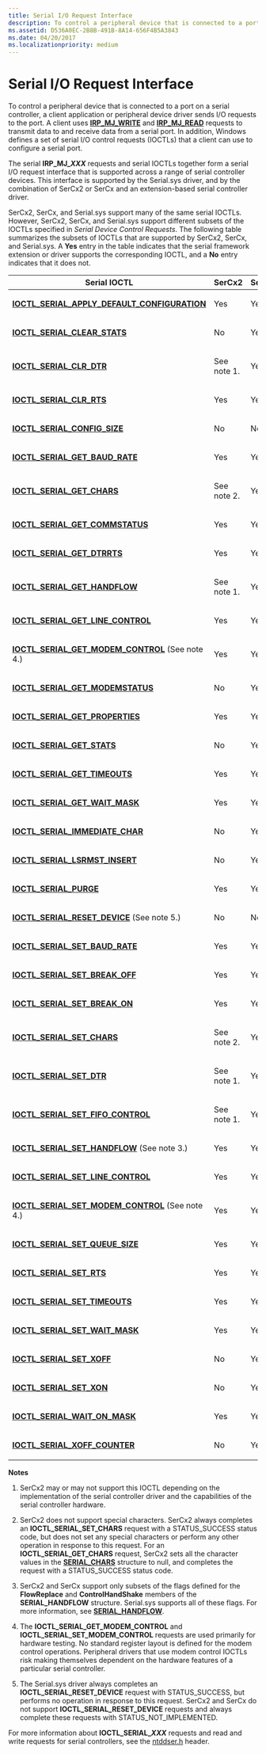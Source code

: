 ```yaml
---
title: Serial I/O Request Interface
description: To control a peripheral device that is connected to a port on a serial controller, a client application or peripheral device driver sends I/O requests to the port.
ms.assetid: D536A0EC-2B8B-491B-8A14-656F4B5A3843
ms.date: 04/20/2017
ms.localizationpriority: medium
---
```


# Serial I/O Request Interface

To control a peripheral device that is connected to a port on a serial controller, a client application or peripheral device driver sends I/O requests to the port. A client uses [**IRP\_MJ\_WRITE**](https://docs.microsoft.com/previous-versions/ff546904(v=vs.85)) and [**IRP\_MJ\_READ**](https://docs.microsoft.com/previous-versions/ff546883(v=vs.85)) requests to transmit data to and receive data from a serial port. In addition, Windows defines a set of serial I/O control requests (IOCTLs) that a client can use to configure a serial port.

The serial **IRP\_MJ\_<em>XXX</em>** requests and serial IOCTLs together form a serial I/O request interface that is supported across a range of serial controller devices. This interface is supported by the Serial.sys driver, and by the combination of SerCx2 or SerCx and an extension-based serial controller driver.

SerCx2, SerCx, and Serial.sys support many of the same serial IOCTLs. However, SerCx2, SerCx, and Serial.sys support different subsets of the IOCTLs specified in *Serial Device Control Requests*. The following table summarizes the subsets of IOCTLs that are supported by SerCx2, SerCx, and Serial.sys. A **Yes** entry in the table indicates that the serial framework extension or driver supports the corresponding IOCTL, and a **No** entry indicates that it does not.

<table>
<colgroup>
<col width="25%" />
<col width="25%" />
<col width="25%" />
<col width="25%" />
</colgroup>
<thead>
<tr class="header">
<th>Serial IOCTL</th>
<th>SerCx2</th>
<th>SerCx</th>
<th>Serial.sys</th>
</tr>
</thead>
<tbody>
<tr class="odd">
<td><p><a href="https://docs.microsoft.com/windows-hardware/drivers/ddi/ntddser/ni-ntddser-ioctl_serial_apply_default_configuration" data-raw-source="[&lt;strong&gt;IOCTL_SERIAL_APPLY_DEFAULT_CONFIGURATION&lt;/strong&gt;](https://docs.microsoft.com/windows-hardware/drivers/ddi/ntddser/ni-ntddser-ioctl_serial_apply_default_configuration)"><strong>IOCTL_SERIAL_APPLY_DEFAULT_CONFIGURATION</strong></a></p></td>
<td><p>Yes</p></td>
<td><p>Yes</p></td>
<td><p>No</p></td>
</tr>
<tr class="even">
<td><p><a href="https://docs.microsoft.com/windows-hardware/drivers/ddi/ntddser/ni-ntddser-ioctl_serial_clear_stats" data-raw-source="[&lt;strong&gt;IOCTL_SERIAL_CLEAR_STATS&lt;/strong&gt;](https://docs.microsoft.com/windows-hardware/drivers/ddi/ntddser/ni-ntddser-ioctl_serial_clear_stats)"><strong>IOCTL_SERIAL_CLEAR_STATS</strong></a></p></td>
<td><p>No</p></td>
<td><p>Yes</p></td>
<td><p>Yes</p></td>
</tr>
<tr class="odd">
<td><p><a href="https://docs.microsoft.com/windows-hardware/drivers/ddi/ntddser/ni-ntddser-ioctl_serial_clr_dtr" data-raw-source="[&lt;strong&gt;IOCTL_SERIAL_CLR_DTR&lt;/strong&gt;](https://docs.microsoft.com/windows-hardware/drivers/ddi/ntddser/ni-ntddser-ioctl_serial_clr_dtr)"><strong>IOCTL_SERIAL_CLR_DTR</strong></a></p></td>
<td><p>See note 1.</p></td>
<td><p>Yes</p></td>
<td><p>Yes</p></td>
</tr>
<tr class="even">
<td><p><a href="https://docs.microsoft.com/windows-hardware/drivers/ddi/ntddser/ni-ntddser-ioctl_serial_clr_rts" data-raw-source="[&lt;strong&gt;IOCTL_SERIAL_CLR_RTS&lt;/strong&gt;](https://docs.microsoft.com/windows-hardware/drivers/ddi/ntddser/ni-ntddser-ioctl_serial_clr_rts)"><strong>IOCTL_SERIAL_CLR_RTS</strong></a></p></td>
<td><p>Yes</p></td>
<td><p>Yes</p></td>
<td><p>Yes</p></td>
</tr>
<tr class="odd">
<td><p><a href="https://docs.microsoft.com/windows-hardware/drivers/ddi/ntddser/ni-ntddser-ioctl_serial_config_size" data-raw-source="[&lt;strong&gt;IOCTL_SERIAL_CONFIG_SIZE&lt;/strong&gt;](https://docs.microsoft.com/windows-hardware/drivers/ddi/ntddser/ni-ntddser-ioctl_serial_config_size)"><strong>IOCTL_SERIAL_CONFIG_SIZE</strong></a></p></td>
<td><p>No</p></td>
<td><p>No</p></td>
<td><p>Yes</p></td>
</tr>
<tr class="even">
<td><p><a href="https://docs.microsoft.com/windows-hardware/drivers/ddi/ntddser/ni-ntddser-ioctl_serial_get_baud_rate" data-raw-source="[&lt;strong&gt;IOCTL_SERIAL_GET_BAUD_RATE&lt;/strong&gt;](https://docs.microsoft.com/windows-hardware/drivers/ddi/ntddser/ni-ntddser-ioctl_serial_get_baud_rate)"><strong>IOCTL_SERIAL_GET_BAUD_RATE</strong></a></p></td>
<td><p>Yes</p></td>
<td><p>Yes</p></td>
<td><p>Yes</p></td>
</tr>
<tr class="odd">
<td><p><a href="https://docs.microsoft.com/windows-hardware/drivers/ddi/ntddser/ni-ntddser-ioctl_serial_get_chars" data-raw-source="[&lt;strong&gt;IOCTL_SERIAL_GET_CHARS&lt;/strong&gt;](https://docs.microsoft.com/windows-hardware/drivers/ddi/ntddser/ni-ntddser-ioctl_serial_get_chars)"><strong>IOCTL_SERIAL_GET_CHARS</strong></a></p></td>
<td><p>See note 2.</p></td>
<td><p>Yes</p></td>
<td><p>Yes</p></td>
</tr>
<tr class="even">
<td><p><a href="https://docs.microsoft.com/windows-hardware/drivers/ddi/ntddser/ni-ntddser-ioctl_serial_get_commstatus" data-raw-source="[&lt;strong&gt;IOCTL_SERIAL_GET_COMMSTATUS&lt;/strong&gt;](https://docs.microsoft.com/windows-hardware/drivers/ddi/ntddser/ni-ntddser-ioctl_serial_get_commstatus)"><strong>IOCTL_SERIAL_GET_COMMSTATUS</strong></a></p></td>
<td><p>Yes</p></td>
<td><p>Yes</p></td>
<td><p>Yes</p></td>
</tr>
<tr class="odd">
<td><p><a href="https://docs.microsoft.com/windows-hardware/drivers/ddi/ntddser/ni-ntddser-ioctl_serial_get_dtrrts" data-raw-source="[&lt;strong&gt;IOCTL_SERIAL_GET_DTRRTS&lt;/strong&gt;](https://docs.microsoft.com/windows-hardware/drivers/ddi/ntddser/ni-ntddser-ioctl_serial_get_dtrrts)"><strong>IOCTL_SERIAL_GET_DTRRTS</strong></a></p></td>
<td><p>Yes</p></td>
<td><p>Yes</p></td>
<td><p>Yes</p></td>
</tr>
<tr class="even">
<td><p><a href="https://docs.microsoft.com/windows-hardware/drivers/ddi/ntddser/ni-ntddser-ioctl_serial_get_handflow" data-raw-source="[&lt;strong&gt;IOCTL_SERIAL_GET_HANDFLOW&lt;/strong&gt;](https://docs.microsoft.com/windows-hardware/drivers/ddi/ntddser/ni-ntddser-ioctl_serial_get_handflow)"><strong>IOCTL_SERIAL_GET_HANDFLOW</strong></a></p></td>
<td><p>See note 1.</p></td>
<td><p>Yes</p></td>
<td><p>Yes</p></td>
</tr>
<tr class="odd">
<td><p><a href="https://docs.microsoft.com/windows-hardware/drivers/ddi/ntddser/ni-ntddser-ioctl_serial_get_line_control" data-raw-source="[&lt;strong&gt;IOCTL_SERIAL_GET_LINE_CONTROL&lt;/strong&gt;](https://docs.microsoft.com/windows-hardware/drivers/ddi/ntddser/ni-ntddser-ioctl_serial_get_line_control)"><strong>IOCTL_SERIAL_GET_LINE_CONTROL</strong></a></p></td>
<td><p>Yes</p></td>
<td><p>Yes</p></td>
<td><p>Yes</p></td>
</tr>
<tr class="even">
<td><p><a href="https://docs.microsoft.com/windows-hardware/drivers/ddi/ntddser/ni-ntddser-ioctl_serial_get_modem_control" data-raw-source="[&lt;strong&gt;IOCTL_SERIAL_GET_MODEM_CONTROL&lt;/strong&gt;](https://docs.microsoft.com/windows-hardware/drivers/ddi/ntddser/ni-ntddser-ioctl_serial_get_modem_control)"><strong>IOCTL_SERIAL_GET_MODEM_CONTROL</strong></a> (See note 4.)</p></td>
<td><p>Yes</p></td>
<td><p>Yes</p></td>
<td><p>Yes</p></td>
</tr>
<tr class="odd">
<td><p><a href="https://docs.microsoft.com/windows-hardware/drivers/ddi/ntddser/ni-ntddser-ioctl_serial_get_modemstatus" data-raw-source="[&lt;strong&gt;IOCTL_SERIAL_GET_MODEMSTATUS&lt;/strong&gt;](https://docs.microsoft.com/windows-hardware/drivers/ddi/ntddser/ni-ntddser-ioctl_serial_get_modemstatus)"><strong>IOCTL_SERIAL_GET_MODEMSTATUS</strong></a></p></td>
<td><p>No</p></td>
<td><p>Yes</p></td>
<td><p>Yes</p></td>
</tr>
<tr class="even">
<td><p><a href="https://docs.microsoft.com/windows-hardware/drivers/ddi/ntddser/ni-ntddser-ioctl_serial_get_properties" data-raw-source="[&lt;strong&gt;IOCTL_SERIAL_GET_PROPERTIES&lt;/strong&gt;](https://docs.microsoft.com/windows-hardware/drivers/ddi/ntddser/ni-ntddser-ioctl_serial_get_properties)"><strong>IOCTL_SERIAL_GET_PROPERTIES</strong></a></p></td>
<td><p>Yes</p></td>
<td><p>Yes</p></td>
<td><p>Yes</p></td>
</tr>
<tr class="odd">
<td><p><a href="https://docs.microsoft.com/windows-hardware/drivers/ddi/ntddser/ni-ntddser-ioctl_serial_get_stats" data-raw-source="[&lt;strong&gt;IOCTL_SERIAL_GET_STATS&lt;/strong&gt;](https://docs.microsoft.com/windows-hardware/drivers/ddi/ntddser/ni-ntddser-ioctl_serial_get_stats)"><strong>IOCTL_SERIAL_GET_STATS</strong></a></p></td>
<td><p>No</p></td>
<td><p>Yes</p></td>
<td><p>Yes</p></td>
</tr>
<tr class="even">
<td><p><a href="https://docs.microsoft.com/windows-hardware/drivers/ddi/ntddser/ni-ntddser-ioctl_serial_get_timeouts" data-raw-source="[&lt;strong&gt;IOCTL_SERIAL_GET_TIMEOUTS&lt;/strong&gt;](https://docs.microsoft.com/windows-hardware/drivers/ddi/ntddser/ni-ntddser-ioctl_serial_get_timeouts)"><strong>IOCTL_SERIAL_GET_TIMEOUTS</strong></a></p></td>
<td><p>Yes</p></td>
<td><p>Yes</p></td>
<td><p>Yes</p></td>
</tr>
<tr class="odd">
<td><p><a href="https://docs.microsoft.com/windows-hardware/drivers/ddi/ntddser/ni-ntddser-ioctl_serial_get_wait_mask" data-raw-source="[&lt;strong&gt;IOCTL_SERIAL_GET_WAIT_MASK&lt;/strong&gt;](https://docs.microsoft.com/windows-hardware/drivers/ddi/ntddser/ni-ntddser-ioctl_serial_get_wait_mask)"><strong>IOCTL_SERIAL_GET_WAIT_MASK</strong></a></p></td>
<td><p>Yes</p></td>
<td><p>Yes</p></td>
<td><p>Yes</p></td>
</tr>
<tr class="even">
<td><p><a href="https://docs.microsoft.com/windows-hardware/drivers/ddi/ntddser/ni-ntddser-ioctl_serial_immediate_char" data-raw-source="[&lt;strong&gt;IOCTL_SERIAL_IMMEDIATE_CHAR&lt;/strong&gt;](https://docs.microsoft.com/windows-hardware/drivers/ddi/ntddser/ni-ntddser-ioctl_serial_immediate_char)"><strong>IOCTL_SERIAL_IMMEDIATE_CHAR</strong></a></p></td>
<td><p>No</p></td>
<td><p>Yes</p></td>
<td><p>Yes</p></td>
</tr>
<tr class="odd">
<td><p><a href="https://docs.microsoft.com/windows-hardware/drivers/ddi/ntddser/ni-ntddser-ioctl_serial_lsrmst_insert" data-raw-source="[&lt;strong&gt;IOCTL_SERIAL_LSRMST_INSERT&lt;/strong&gt;](https://docs.microsoft.com/windows-hardware/drivers/ddi/ntddser/ni-ntddser-ioctl_serial_lsrmst_insert)"><strong>IOCTL_SERIAL_LSRMST_INSERT</strong></a></p></td>
<td><p>No</p></td>
<td><p>Yes</p></td>
<td><p>Yes</p></td>
</tr>
<tr class="even">
<td><p><a href="https://docs.microsoft.com/windows-hardware/drivers/ddi/ntddser/ni-ntddser-ioctl_serial_purge" data-raw-source="[&lt;strong&gt;IOCTL_SERIAL_PURGE&lt;/strong&gt;](https://docs.microsoft.com/windows-hardware/drivers/ddi/ntddser/ni-ntddser-ioctl_serial_purge)"><strong>IOCTL_SERIAL_PURGE</strong></a></p></td>
<td><p>Yes</p></td>
<td><p>Yes</p></td>
<td><p>Yes</p></td>
</tr>
<tr class="odd">
<td><p><a href="https://docs.microsoft.com/windows-hardware/drivers/ddi/ntddser/ni-ntddser-ioctl_serial_reset_device" data-raw-source="[&lt;strong&gt;IOCTL_SERIAL_RESET_DEVICE&lt;/strong&gt;](https://docs.microsoft.com/windows-hardware/drivers/ddi/ntddser/ni-ntddser-ioctl_serial_reset_device)"><strong>IOCTL_SERIAL_RESET_DEVICE</strong></a> (See note 5.)</p></td>
<td><p>No</p></td>
<td><p>No</p></td>
<td><p>Yes</p></td>
</tr>
<tr class="even">
<td><p><a href="https://docs.microsoft.com/windows-hardware/drivers/ddi/ntddser/ni-ntddser-ioctl_serial_set_baud_rate" data-raw-source="[&lt;strong&gt;IOCTL_SERIAL_SET_BAUD_RATE&lt;/strong&gt;](https://docs.microsoft.com/windows-hardware/drivers/ddi/ntddser/ni-ntddser-ioctl_serial_set_baud_rate)"><strong>IOCTL_SERIAL_SET_BAUD_RATE</strong></a></p></td>
<td><p>Yes</p></td>
<td><p>Yes</p></td>
<td><p>Yes</p></td>
</tr>
<tr class="odd">
<td><p><a href="https://docs.microsoft.com/windows-hardware/drivers/ddi/ntddser/ni-ntddser-ioctl_serial_set_break_off" data-raw-source="[&lt;strong&gt;IOCTL_SERIAL_SET_BREAK_OFF&lt;/strong&gt;](https://docs.microsoft.com/windows-hardware/drivers/ddi/ntddser/ni-ntddser-ioctl_serial_set_break_off)"><strong>IOCTL_SERIAL_SET_BREAK_OFF</strong></a></p></td>
<td><p>Yes</p></td>
<td><p>Yes</p></td>
<td><p>Yes</p></td>
</tr>
<tr class="even">
<td><p><a href="https://docs.microsoft.com/windows-hardware/drivers/ddi/ntddser/ni-ntddser-ioctl_serial_set_break_on" data-raw-source="[&lt;strong&gt;IOCTL_SERIAL_SET_BREAK_ON&lt;/strong&gt;](https://docs.microsoft.com/windows-hardware/drivers/ddi/ntddser/ni-ntddser-ioctl_serial_set_break_on)"><strong>IOCTL_SERIAL_SET_BREAK_ON</strong></a></p></td>
<td><p>Yes</p></td>
<td><p>Yes</p></td>
<td><p>Yes</p></td>
</tr>
<tr class="odd">
<td><p><a href="https://docs.microsoft.com/windows-hardware/drivers/ddi/ntddser/ni-ntddser-ioctl_serial_set_chars" data-raw-source="[&lt;strong&gt;IOCTL_SERIAL_SET_CHARS&lt;/strong&gt;](https://docs.microsoft.com/windows-hardware/drivers/ddi/ntddser/ni-ntddser-ioctl_serial_set_chars)"><strong>IOCTL_SERIAL_SET_CHARS</strong></a></p></td>
<td><p>See note 2.</p></td>
<td><p>Yes</p></td>
<td><p>Yes</p></td>
</tr>
<tr class="even">
<td><p><a href="https://docs.microsoft.com/windows-hardware/drivers/ddi/ntddser/ni-ntddser-ioctl_serial_set_dtr" data-raw-source="[&lt;strong&gt;IOCTL_SERIAL_SET_DTR&lt;/strong&gt;](https://docs.microsoft.com/windows-hardware/drivers/ddi/ntddser/ni-ntddser-ioctl_serial_set_dtr)"><strong>IOCTL_SERIAL_SET_DTR</strong></a></p></td>
<td><p>See note 1.</p></td>
<td><p>Yes</p></td>
<td><p>Yes</p></td>
</tr>
<tr class="odd">
<td><p><a href="https://docs.microsoft.com/windows-hardware/drivers/ddi/ntddser/ni-ntddser-ioctl_serial_set_fifo_control" data-raw-source="[&lt;strong&gt;IOCTL_SERIAL_SET_FIFO_CONTROL&lt;/strong&gt;](https://docs.microsoft.com/windows-hardware/drivers/ddi/ntddser/ni-ntddser-ioctl_serial_set_fifo_control)"><strong>IOCTL_SERIAL_SET_FIFO_CONTROL</strong></a></p></td>
<td><p>See note 1.</p></td>
<td><p>Yes</p></td>
<td><p>Yes</p></td>
</tr>
<tr class="even">
<td><p><a href="https://docs.microsoft.com/windows-hardware/drivers/ddi/ntddser/ni-ntddser-ioctl_serial_set_handflow" data-raw-source="[&lt;strong&gt;IOCTL_SERIAL_SET_HANDFLOW&lt;/strong&gt;](https://docs.microsoft.com/windows-hardware/drivers/ddi/ntddser/ni-ntddser-ioctl_serial_set_handflow)"><strong>IOCTL_SERIAL_SET_HANDFLOW</strong></a> (See note 3.)</p></td>
<td><p>Yes</p></td>
<td><p>Yes</p></td>
<td><p>Yes</p></td>
</tr>
<tr class="odd">
<td><p><a href="https://docs.microsoft.com/windows-hardware/drivers/ddi/ntddser/ni-ntddser-ioctl_serial_set_line_control" data-raw-source="[&lt;strong&gt;IOCTL_SERIAL_SET_LINE_CONTROL&lt;/strong&gt;](https://docs.microsoft.com/windows-hardware/drivers/ddi/ntddser/ni-ntddser-ioctl_serial_set_line_control)"><strong>IOCTL_SERIAL_SET_LINE_CONTROL</strong></a></p></td>
<td><p>Yes</p></td>
<td><p>Yes</p></td>
<td><p>Yes</p></td>
</tr>
<tr class="even">
<td><p><a href="https://docs.microsoft.com/windows-hardware/drivers/ddi/ntddser/ni-ntddser-ioctl_serial_set_modem_control" data-raw-source="[&lt;strong&gt;IOCTL_SERIAL_SET_MODEM_CONTROL&lt;/strong&gt;](https://docs.microsoft.com/windows-hardware/drivers/ddi/ntddser/ni-ntddser-ioctl_serial_set_modem_control)"><strong>IOCTL_SERIAL_SET_MODEM_CONTROL</strong></a> (See note 4.)</p></td>
<td><p>Yes</p></td>
<td><p>Yes</p></td>
<td><p>Yes</p></td>
</tr>
<tr class="odd">
<td><p><a href="https://docs.microsoft.com/windows-hardware/drivers/ddi/ntddser/ni-ntddser-ioctl_serial_set_queue_size" data-raw-source="[&lt;strong&gt;IOCTL_SERIAL_SET_QUEUE_SIZE&lt;/strong&gt;](https://docs.microsoft.com/windows-hardware/drivers/ddi/ntddser/ni-ntddser-ioctl_serial_set_queue_size)"><strong>IOCTL_SERIAL_SET_QUEUE_SIZE</strong></a></p></td>
<td><p>Yes</p></td>
<td><p>Yes</p></td>
<td><p>Yes</p></td>
</tr>
<tr class="even">
<td><p><a href="https://docs.microsoft.com/windows-hardware/drivers/ddi/ntddser/ni-ntddser-ioctl_serial_set_rts" data-raw-source="[&lt;strong&gt;IOCTL_SERIAL_SET_RTS&lt;/strong&gt;](https://docs.microsoft.com/windows-hardware/drivers/ddi/ntddser/ni-ntddser-ioctl_serial_set_rts)"><strong>IOCTL_SERIAL_SET_RTS</strong></a></p></td>
<td><p>Yes</p></td>
<td><p>Yes</p></td>
<td><p>Yes</p></td>
</tr>
<tr class="odd">
<td><p><a href="https://docs.microsoft.com/windows-hardware/drivers/ddi/ntddser/ni-ntddser-ioctl_serial_set_timeouts" data-raw-source="[&lt;strong&gt;IOCTL_SERIAL_SET_TIMEOUTS&lt;/strong&gt;](https://docs.microsoft.com/windows-hardware/drivers/ddi/ntddser/ni-ntddser-ioctl_serial_set_timeouts)"><strong>IOCTL_SERIAL_SET_TIMEOUTS</strong></a></p></td>
<td><p>Yes</p></td>
<td><p>Yes</p></td>
<td><p>Yes</p></td>
</tr>
<tr class="even">
<td><p><a href="https://docs.microsoft.com/windows-hardware/drivers/ddi/ntddser/ni-ntddser-ioctl_serial_set_wait_mask" data-raw-source="[&lt;strong&gt;IOCTL_SERIAL_SET_WAIT_MASK&lt;/strong&gt;](https://docs.microsoft.com/windows-hardware/drivers/ddi/ntddser/ni-ntddser-ioctl_serial_set_wait_mask)"><strong>IOCTL_SERIAL_SET_WAIT_MASK</strong></a></p></td>
<td><p>Yes</p></td>
<td><p>Yes</p></td>
<td><p>Yes</p></td>
</tr>
<tr class="odd">
<td><p><a href="https://docs.microsoft.com/windows-hardware/drivers/ddi/ntddser/ni-ntddser-ioctl_serial_set_xoff" data-raw-source="[&lt;strong&gt;IOCTL_SERIAL_SET_XOFF&lt;/strong&gt;](https://docs.microsoft.com/windows-hardware/drivers/ddi/ntddser/ni-ntddser-ioctl_serial_set_xoff)"><strong>IOCTL_SERIAL_SET_XOFF</strong></a></p></td>
<td><p>No</p></td>
<td><p>Yes</p></td>
<td><p>Yes</p></td>
</tr>
<tr class="even">
<td><p><a href="https://docs.microsoft.com/windows-hardware/drivers/ddi/ntddser/ni-ntddser-ioctl_serial_set_xon" data-raw-source="[&lt;strong&gt;IOCTL_SERIAL_SET_XON&lt;/strong&gt;](https://docs.microsoft.com/windows-hardware/drivers/ddi/ntddser/ni-ntddser-ioctl_serial_set_xon)"><strong>IOCTL_SERIAL_SET_XON</strong></a></p></td>
<td><p>No</p></td>
<td><p>Yes</p></td>
<td><p>Yes</p></td>
</tr>
<tr class="odd">
<td><p><a href="https://docs.microsoft.com/windows-hardware/drivers/ddi/ntddser/ni-ntddser-ioctl_serial_wait_on_mask" data-raw-source="[&lt;strong&gt;IOCTL_SERIAL_WAIT_ON_MASK&lt;/strong&gt;](https://docs.microsoft.com/windows-hardware/drivers/ddi/ntddser/ni-ntddser-ioctl_serial_wait_on_mask)"><strong>IOCTL_SERIAL_WAIT_ON_MASK</strong></a></p></td>
<td><p>Yes</p></td>
<td><p>Yes</p></td>
<td><p>Yes</p></td>
</tr>
<tr class="even">
<td><p><a href="https://docs.microsoft.com/windows-hardware/drivers/ddi/ntddser/ni-ntddser-ioctl_serial_xoff_counter" data-raw-source="[&lt;strong&gt;IOCTL_SERIAL_XOFF_COUNTER&lt;/strong&gt;](https://docs.microsoft.com/windows-hardware/drivers/ddi/ntddser/ni-ntddser-ioctl_serial_xoff_counter)"><strong>IOCTL_SERIAL_XOFF_COUNTER</strong></a></p></td>
<td><p>No</p></td>
<td><p>Yes</p></td>
<td><p>Yes</p></td>
</tr>
</tbody>
</table>


**Notes**

1. SerCx2 may or may not support this IOCTL depending on the implementation of the serial controller driver and the capabilities of the serial controller hardware.

2. SerCx2 does not support special characters. SerCx2 always completes an **IOCTL\_SERIAL\_SET\_CHARS** request with a STATUS\_SUCCESS status code, but does not set any special characters or perform any other operation in response to this request. For an **IOCTL\_SERIAL\_GET\_CHARS** request, SerCx2 sets all the character values in the [**SERIAL\_CHARS**](https://docs.microsoft.com/windows-hardware/drivers/ddi/ntddser/ns-ntddser-_serial_chars) structure to null, and completes the request with a STATUS\_SUCCESS status code.

3. SerCx2 and SerCx support only subsets of the flags defined for the **FlowReplace** and **ControlHandShake** members of the **SERIAL\_HANDFLOW** structure. Serial.sys supports all of these flags. For more information, see [**SERIAL\_HANDFLOW**](https://docs.microsoft.com/windows-hardware/drivers/ddi/ntddser/ns-ntddser-_serial_handflow).

4. The **IOCTL\_SERIAL\_GET\_MODEM\_CONTROL** and **IOCTL\_SERIAL\_SET\_MODEM\_CONTROL** requests are used primarily for hardware testing. No standard register layout is defined for the modem control operations. Peripheral drivers that use modem control IOCTLs risk making themselves dependent on the hardware features of a particular serial controller.

5. The Serial.sys driver always completes an **IOCTL\_SERIAL\_RESET\_DEVICE** request with STATUS\_SUCCESS, but performs no operation in response to this request. SerCx2 and SerCx do not support **IOCTL\_SERIAL\_RESET\_DEVICE** requests and always complete these requests with STATUS\_NOT\_IMPLEMENTED.

For more information about **IOCTL\_SERIAL\_<em>XXX</em>** requests and read and write requests for serial controllers, see the [ntddser.h](https://docs.microsoft.com/en-us/windows-hardware/drivers/ddi/ntddser/) header.
